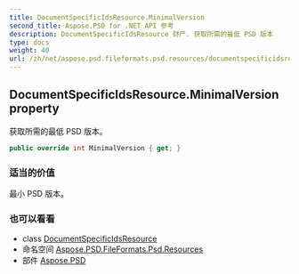 ```yaml
---
title: DocumentSpecificIdsResource.MinimalVersion
second_title: Aspose.PSD for .NET API 参考
description: DocumentSpecificIdsResource 财产. 获取所需的最低 PSD 版本
type: docs
weight: 40
url: /zh/net/aspose.psd.fileformats.psd.resources/documentspecificidsresource/minimalversion/
---
```

## DocumentSpecificIdsResource.MinimalVersion property

获取所需的最低 PSD 版本。

```csharp
public override int MinimalVersion { get; }
```

### 适当的价值

最小 PSD 版本。

### 也可以看看

* class [DocumentSpecificIdsResource](../)
* 命名空间 [Aspose.PSD.FileFormats.Psd.Resources](../../documentspecificidsresource/)
* 部件 [Aspose.PSD](../../../)


